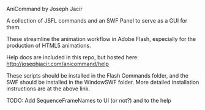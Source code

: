 AniCommand by Joseph Jacir

A collection of JSFL commands and an SWF Panel to serve as a GUI for them.

These streamline the animation workflow in Adobe Flash, especially for the production of HTML5 animations.

Help docs are included in this repo, but hosted here:
http://josephjacir.com/anicommand/help

These scripts should be installed in the Flash Commands folder, and the SWF should be installed in the WindowSWF folder. More detailed installation instructions are at the above link.

TODO:
	Add SequenceFrameNames to UI (or not?) and to the help